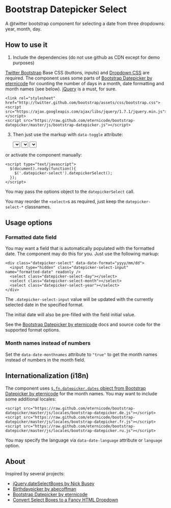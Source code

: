 # Bootstrap Datepicker Select

A @twitter bootstrap component for selecting a date from three dropdowns: year, month, day.

## How to use it

1. Include the dependencies (do not use github as CDN except for demo purposes)

[Twitter Bootstrap](http://twitter.github.com/bootstrap/) Base CSS (buttons, inputs) and [Dropdown CSS](https://github.com/twitter/bootstrap/blob/master/less/dropdowns.less) are required.
The component uses some parts of [Bootstrap Datepicker by eternicode](https://github.com/eternicode/bootstrap-datepicker) for counting the number of days in a month, date formatting and month names (see below).
[jQuery](http://jquery.com/) is a must, for sure.

    <link rel="stylesheet" href="http://twitter.github.com/bootstrap/assets/css/bootstrap.css">
    <script src="https://ajax.googleapis.com/ajax/libs/jquery/1.7.1/jquery.min.js"></script>
    <script src="https://raw.github.com/eternicode/bootstrap-datepicker/master/js/bootstrap-datepicker.js"></script>

3. Then just use the markup with `data-toggle` attribute:

    <div class="datepicker-select" data-toggle="datepicker-select">
      <select class="datepicker-select-day"></select>
      <select class="datepicker-select-month"></select>
      <select class="datepicker-select-year"></select>
    </div>

or activate the component manually:

    <script type="text/javascript">
      $(document).ready(function(){
        $('.datepicker-select').datepickerSelect();
      });
    </script>

You may pass the options object to the `datepickerSelect` call.

You may reorder the `<select>`s as required, just keep the `datepicker-select-*` classnames.

## Usage options

### Formatted date field

You may want a field that is automatically populated with the formatted date. The component may do this for you. Just use the following markup:

    <div class="datepicker-select" data-date-format="yyyy/mm/dd">
      <input type="hidden" class="datepicker-select-input" name="formatted-date" readonly />
      <select class="datepicker-select-day"></select>
      <select class="datepicker-select-month"></select>
      <select class="datepicker-select-year"></select>
    </div>

The `.datepicker-select-input` value will be updated with the currently selected date in the specified format.

The initial date will also be pre-filled with the field initial value.

See the [Bootstrap Datepicker by eternicode](https://github.com/eternicode/bootstrap-datepicker) docs and source code for the supported format options.

### Month names instead of numbers

Set the `data-date-monthnames` attribute to `"true"` to get the month names instead of numbers in the month field.

## Internationalization (i18n)

The component uses [`$.fn.datepicker.dates` object from Bootstrap Datepicker by eternicode](https://github.com/eternicode/bootstrap-datepicker/tree/master/js/locales) for the month names.
You may want to include some additional locales:

    <script src="https://raw.github.com/eternicode/bootstrap-datepicker/master/js/locales/bootstrap-datepicker.de.js"></script>
    <script src="https://raw.github.com/eternicode/bootstrap-datepicker/master/js/locales/bootstrap-datepicker.fr.js"></script>
    <script src="https://raw.github.com/eternicode/bootstrap-datepicker/master/js/locales/bootstrap-datepicker.ru.js"></script>

You may specify the language via `data-date-language` attribute or `language` option.

## About

Inspired by several projects:
* [jQuery.dateSelectBoxes by Nick Busey](http://nickabusey.com/jquery-date-select-boxes-plugin/)
* [Birthdaypicker by abecoffman](https://github.com/abecoffman/birthdaypicker)
* [Bootstrap Datepicker by eternicode](https://github.com/eternicode/bootstrap-datepicker)
* [Convert Select Boxes to a Fancy HTML Dropdown](http://blog.iamjamoy.com/convert-select-boxes-to-a-fancy-html-dropdown)
